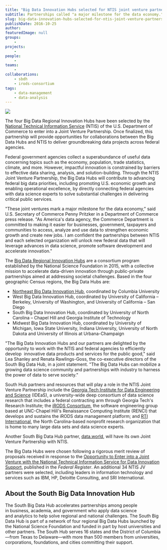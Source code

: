 ```yaml
---
title: "Big Data Innovation Hubs selected for NTIS joint venture partnership"
subtitle: Partnerships called "a major milestone for the data economy."
slug: big-data-innovation-hubs-selected-for-ntis-joint-venture-partnership
publishDate: 2016-10-25
author: 
featuredImage: null
groups:
    - 
projects:
    - 
people:
    - 
teams: 
    - 
collaborations:
    - sbdh
    - irods-consortium
tags:
    - data-management
    - data-analysis
---
```

![](https://renci.org/wp-content/uploads/2016/10/joint-partners_1.jpg)

The four Big Data Regional Innovation Hubs have been selected by the [National Technical Information Service](http://www.ntis.gov) (NTIS) of the U.S. Department of Commerce to enter into a Joint Venture Partnership. Once finalized, this partnership will provide opportunities for collaborations between the Big Data Hubs and NTIS to deliver groundbreaking data projects across federal agencies.

Federal government agencies collect a superabundance of useful data concerning topics such as the economy, population, trade statistics, climate, and more. However, impactful innovation is constrained by barriers to effective data sharing, analysis, and solution-building. Through the NTIS Joint Venture Partnership, the Big Data Hubs will contribute to advancing federal big data priorities, including promoting U.S. economic growth and enabling operational excellence, by directly connecting federal agencies with data science experts to solve substantial challenges in delivering critical public services.

"These joint ventures mark a major milestone for the data economy," said U.S. Secretary of Commerce Penny Pritzker in a Department of Commerce press release. "As America's data agency, the Commerce Department is committed to making it easier for businesses, government, taxpayers and communities to access, analyze and use data to strengthen economic growth and create new jobs. I am confident the partnerships between NTIS and each selected organization will unlock new federal data that will leverage advances in data science, promote software development and accelerate innovation."

The [Big Data Regional Innovation Hubs](https://bigdatahubs.org/) are a consortium program established by the National Science Foundation in 2015, with a collective mission to accelerate data-driven innovation through public-private partnerships aimed at addressing societal challenges. Based in the four geographic Census regions, the Big Data Hubs are:

*   [Northeast Big Data Innovation Hub](http://nebigdatahub.org), coordinated by Columbia University
*   West Big Data Innovation Hub, coordinated by University of California – Berkeley, University of Washington, and University of California – San Diego
*   South Big Data Innovation Hub, coordinated by University of North Carolina – Chapel Hill and Georgia Institute of Technology
*   Midwest Big Data Innovation Hub, coordinated by University of Michigan, Iowa State University, Indiana University, University of North Dakota and University of Illinois at Urbana-Champaign
  
"The Big Data Innovation Hubs and our partners are delighted by the opportunity to work with the NTIS and federal agencies to efficiently develop  innovative data products and services for the public good," said Lea Shanley and Renata Rawlings-Goss, the co-executive directors of the South Big Data Hub, in a joint statement. "The Big Data Hubs can mobilize a growing data science community and partnerships with industry to harness the power of data to serve society."

South Hub partners and resources that will play a role in the NTIS Joint Venture Partnership include the [Georgia Tech Institute for Data Engineering and Science](http://bigdata.gatech.edu/) (IDEaS), a university-wide deep consortium of data science research that includes a federal contracting arm through Georgia Tech's Research Institute; the [iRODS Consortium](http://www.irods.org/), the software engineering group based at UNC-Chapel Hill's Renaissance Computing Institute (RENCI) that develops and sustains the iRODS data management platform; and [RTI International](http://www.rti.org/), the North Carolina-based nonprofit research organization that is home to many large data sets and data science experts.

Another South Big Data Hub partner, [data.world](https://data.world/), will have its own Joint Venture Partnership with NTIS.

The Big Data Hubs were chosen following a rigorous merit review of proposals received in response to the [Opportunity to Enter into a Joint Venture with the National Technical Information Service for Data Innovation Support](https://www.gpo.gov/fdsys/pkg/FR-2016-06-15/pdf/2016-14175.pdf), published in the _Federal Register_. An additional 34 NTIS JV partners were selected, including leaders in information technology and services such as IBM, HP, Deloitte Consulting, and SRI International.

## About the South Big Data Innovation Hub

The South Big Data Hub accelerates partnerships among people in business, academia, and government who apply data science and analytics to help solve regional and national challenges. The South Big Data Hub is part of a network of four regional Big Data Hubs launched by the National Science Foundation and funded in part by host universities and other partners. The South Hub serves 16 states and the District of Columbia—from Texas to Delaware—with more than 500 members from universities, corporations, foundations, and cities committing their support.
